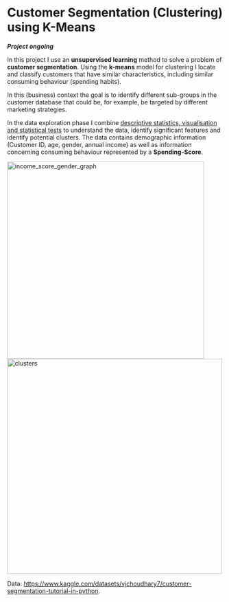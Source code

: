 # Customer Segmentation (Clustering) using K-Means

***Project ongoing***

In this project I use an **unsupervised learning** method to solve a problem of **customer segmentation**. Using the **k-means** model for clustering I locate and classify customers that have similar characteristics, including similar consuming behaviour (spending habits). 

In this (business) context the goal is to identify different sub-groups in the customer database that could be, for example, be targeted by different marketing strategies.

In the data exploration phase I combine <ins>descriptive statistics, visualisation and statistical tests</ins> to understand the data, identify significant features and identify potential clusters. The data contains demographic information (Customer ID, age, gender, annual income) as well as information concerning consuming behaviour represented by a **Spending-Score**.

<img width="459" alt="income_score_gender_graph" src="https://user-images.githubusercontent.com/99167342/188332351-1e3f2152-70dd-4912-9bda-cbf36a0474c3.png">

<img width="501" alt="clusters" src="https://user-images.githubusercontent.com/99167342/190926821-03efc1f5-aaf9-4281-998f-4bcf2fc97e3f.png">

Data: https://www.kaggle.com/datasets/vjchoudhary7/customer-segmentation-tutorial-in-python.
